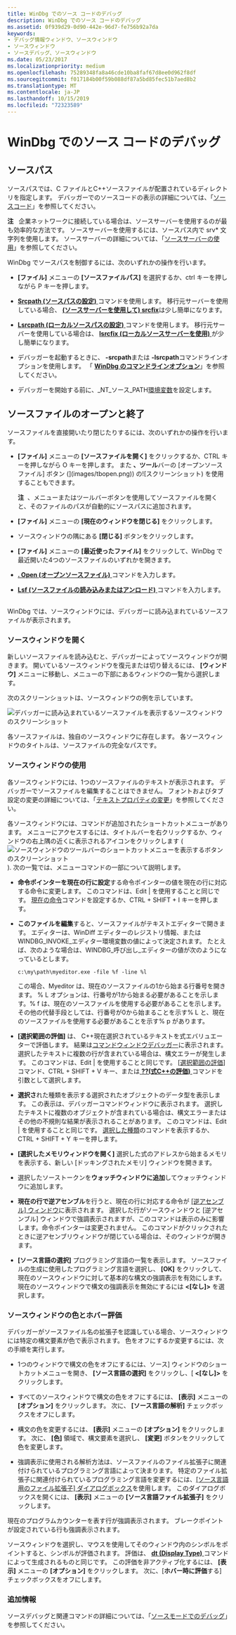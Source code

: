 ```yaml
---
title: WinDbg でのソース コードのデバッグ
description: WinDbg でのソース コードのデバッグ
ms.assetid: 0f939d29-0d90-442e-96d7-fe756b92a7da
keywords:
- デバッグ情報ウィンドウ、ソースウィンドウ
- ソースウィンドウ
- ソースデバッグ、ソースウィンドウ
ms.date: 05/23/2017
ms.localizationpriority: medium
ms.openlocfilehash: 75289348fa8a46cde10ba8faf67d8ee0d962f8df
ms.sourcegitcommit: f017184b00f59b088df87a5bd85fec51b7aed8b2
ms.translationtype: MT
ms.contentlocale: ja-JP
ms.lasthandoff: 10/15/2019
ms.locfileid: "72323589"
---
```

# <a name="source-code-debugging-in-windbg"></a>WinDbg でのソース コードのデバッグ


## <a name="span-idddk_source_path_dbgspanspan-idddk_source_path_dbgspansource-path"></a><span id="ddk_source_path_dbg"></span><span id="DDK_SOURCE_PATH_DBG"></span>ソースパス


ソースパスでは、C ファイルとC++ソースファイルが配置されているディレクトリを指定します。 デバッガーでのソースコードの表示の詳細については、「[ソースコード](source-code.md)」を参照してください。

**注**   企業ネットワークに接続している場合は、ソースサーバーを使用するのが最も効率的な方法です。 ソースサーバーを使用するには、ソースパス内で srv\* 文字列を使用します。 ソースサーバーの詳細については、「[ソースサーバーの使用](using-a-source-server.md)」を参照してください。

 

WinDbg でソースパスを制御するには、次のいずれかの操作を行います。

-   **[ファイル]** メニューの **[ソースファイルパス]** を選択するか、ctrl キーを押しながら P キーを押します。

-   [**Srcpath (ソースパスの設定)** ](-srcpath---lsrcpath--set-source-path-.md)コマンドを使用します。 移行元サーバーを使用している場合、 [ **(ソースサーバーを使用して) srcfix**](-srcfix---lsrcfix--use-source-server-.md)は少し簡単になります。

-   [**Lsrcpath (ローカルソースパスの設定)** ](-srcpath---lsrcpath--set-source-path-.md)コマンドを使用します。 移行元サーバーを使用している場合は、 [**lsrcfix (ローカルソースサーバーを使用)** ](-srcfix---lsrcfix--use-source-server-.md)が少し簡単になります。

-   デバッガーを起動するときに、 **-srcpath**または **-lsrcpath**コマンドラインオプションを使用します。 「 [**WinDbg のコマンドラインオプション**](windbg-command-line-options.md)」を参照してください。

-   デバッガーを開始する前に、\_NT\_ソース\_PATH[環境変数](environment-variables.md)を設定します。

## <a name="span-idopening_and_closing_source_filesspanspan-idopening_and_closing_source_filesspanspan-idopening_and_closing_source_filesspanopening-and-closing-source-files"></a><span id="Opening_and_Closing_Source_Files"></span><span id="opening_and_closing_source_files"></span><span id="OPENING_AND_CLOSING_SOURCE_FILES"></span>ソースファイルのオープンと終了


ソースファイルを直接開いたり閉じたりするには、次のいずれかの操作を行います。

-   **[ファイル]** メニューの **[ソースファイルを開く]** をクリックするか、CTRL キーを押しながら O キーを押します。 また **、ツール**バーの [オープンソースファイル] ボタン (](images/tbopen.png)) の![スクリーンショット) を使用することもできます。

    **注**  、メニューまたはツールバーボタンを使用してソースファイルを開くと、そのファイルのパスが自動的にソースパスに追加されます。

     

-   **[ファイル]** メニューの **[現在のウィンドウを閉じる]** をクリックします。
-   ソースウィンドウの隅にある **[閉じる]** ボタンをクリックします。
-   **[ファイル]** メニューの **[最近使ったファイル]** をクリックして、WinDbg で最近開いた4つのソースファイルのいずれかを開きます。
-   [ **. Open (オープンソースファイル)** ](-open--open-source-file-.md)コマンドを入力します。
-   [**Lsf (ソースファイルの読み込みまたはアンロード)** ](lsf--lsf---load-or-unload-source-file-.md)コマンドを入力します。

## <span id="ddk_source_windows_dbg"></span><span id="DDK_SOURCE_WINDOWS_DBG"></span>


WinDbg では、ソースウィンドウには、デバッガーに読み込まれているソースファイルが表示されます。

### <a name="span-idopening_the_source_windowspanspan-idopening_the_source_windowspanopening-the-source-window"></a><span id="opening_the_source_window"></span><span id="OPENING_THE_SOURCE_WINDOW"></span>ソースウィンドウを開く

新しいソースファイルを読み込むと、デバッガーによってソースウィンドウが開きます。 開いているソースウィンドウを復元または切り替えるには、 **[ウィンドウ]** メニューに移動し、メニューの下部にあるウィンドウの一覧から選択します。

次のスクリーンショットは、ソースウィンドウの例を示しています。

![デバッガーに読み込まれているソースファイルを表示するソースウィンドウのスクリーンショット](images/window-source.png)

各ソースファイルは、独自のソースウィンドウに存在します。 各ソースウィンドウのタイトルは、ソースファイルの完全なパスです。

### <a name="span-idusing_the_source_windowspanspan-idusing_the_source_windowspanusing-the-source-window"></a><span id="using_the_source_window"></span><span id="USING_THE_SOURCE_WINDOW"></span>ソースウィンドウの使用

各ソースウィンドウには、1つのソースファイルのテキストが表示されます。 デバッガーでソースファイルを編集することはできません。 フォントおよびタブ設定の変更の詳細については、「[テキストプロパティの変更](changing-text-properties.md)」を参照してください。

各ソースウィンドウには、コマンドが追加されたショートカットメニューがあります。 メニューにアクセスするには、タイトルバーを右クリックするか、ウィンドウの右上隅の近くに表示されるアイコンをクリックします (![ソースウィンドウのツールバーのショートカットメニューを表示するボタンのスクリーンショット](images/window-source-icon.png)). 次の一覧では、メニューコマンドの一部について説明します。

-   **命令ポインターを現在の行に設定**する命令ポインターの値を現在の行に対応する命令に変更します。 このコマンドは、Edit | を使用することと同じです。 [現在の命令](edit---set-current-instruction.md)コマンドを設定するか、CTRL + SHIFT + I キーを押します。

-   **このファイルを編集**すると、ソースファイルがテキストエディターで開きます。 エディターは、WinDiff エディターのレジストリ情報、または WINDBG\_INVOKE\_エディター環境変数の値によって決定されます。 たとえば、次のような場合は、WINDBG\_呼び出し\_エディターの値が次のようになっているとします。

    ```console
    c:\my\path\myeditor.exe -file %f -line %l
    ```

    この場合、Myeditor は、現在のソースファイルの1から始まる行番号を開きます。 % L オプションは、行番号が1から始まる必要があることを示します。% f は、現在のソースファイルを使用する必要があることを示します。 その他の代替手段としては、行番号が0から始まることを示す% L と、現在のソースファイルを使用する必要があることを示す% p があります。

-   **[選択範囲の評価]** は、 C++現在選択されているテキストを式エバリュエーターで評価します。 結果は[コマンドウィンドウデバッガー](debugger-command-window.md)に表示されます。 選択したテキストに複数の行が含まれている場合は、構文エラーが発生します。 このコマンドは、Edit | を使用することと同じです。 [[選択範囲の評価](edit---evaluate-selection.md)] コマンド、CTRL + SHIFT + V キー、または[ **??(式C++の評価)** ](----evaluate-c---expression-.md)コマンドを引数として選択します。

-   **選択さ**れた種類を表示する選択されたオブジェクトのデータ型を表示します。 この表示は、デバッガーコマンドウィンドウに表示されます。 選択したテキストに複数のオブジェクトが含まれている場合は、構文エラーまたはその他の不規則な結果が表示されることがあります。 このコマンドは、Edit | を使用することと同じです。 [選択した種類](edit---display-selected-type.md)のコマンドを表示するか、CTRL + SHIFT + Y キーを押します。

-   **[選択したメモリウィンドウを開く]** 選択した式のアドレスから始まるメモリを表示する、新しい [ドッキングされたメモリ] ウィンドウを開きます。

-   選択したソーストークンを**ウォッチウィンドウに追加**してウォッチウィンドウに追加します。

-   **現在の行で逆アセンブル**を行うと、現在の行に対応する命令が [[逆アセンブル] ウィンドウ](disassembly-window.md)に表示されます。 選択した行がソースウィンドウと [逆アセンブル] ウィンドウで強調表示されますが、このコマンドは表示のみに影響します。命令ポインターは変更されません。 このコマンドがクリックされたときに逆アセンブリウィンドウが閉じている場合は、そのウィンドウが開きます。

-   **[ソース言語の選択]** プログラミング言語の一覧を表示します。 ソースファイルの生成に使用したプログラミング言語を選択し、 **[OK]** をクリックして、現在のソースウィンドウに対して基本的な構文の強調表示を有効にします。 現在のソースウィンドウで構文の強調表示を無効にするには **&lt;[なし]&gt;** を選択します。

### <a name="span-idsource_window_colors_and_hover_evaluationspanspan-idsource_window_colors_and_hover_evaluationspansource-window-colors-and-hover-evaluation"></a><span id="source_window_colors_and_hover_evaluation"></span><span id="SOURCE_WINDOW_COLORS_AND_HOVER_EVALUATION"></span>ソースウィンドウの色とホバー評価

デバッガーがソースファイル名の拡張子を認識している場合、ソースウィンドウには特定の構文要素が色で表示されます。 色をオフにするか変更するには、次の手順を実行します。

-   1つのウィンドウで構文の色をオフにするには、ソース] ウィンドウのショートカットメニューを開き、 **[ソース言語の選択]** をクリックし、[ **&lt;[なし]&gt;** をクリックします。

-   すべてのソースウィンドウで構文の色をオフにするには、 **[表示]** メニューの **[オプション]** をクリックします。 次に、 **[ソース言語の解析]** チェックボックスをオフにします。

-   構文の色を変更するには、 **[表示]** メニューの **[オプション]** をクリックします。 次に、 **[色]** 領域で、構文要素を選択し、 **[変更]** ボタンをクリックして色を変更します。

-   強調表示に使用される解析方法は、ソースファイルのファイル拡張子に関連付けられているプログラミング言語によって決まります。 特定のファイル拡張子に関連付けられているプログラミング言語を変更するには、[[ソース言語用のファイル拡張子] ダイアログボックス](view---source-language-file-extensions.md)を使用します。 このダイアログボックスを開くには、 **[表示]** メニューの **[ソース言語ファイル拡張子]** をクリックします。

現在のプログラムカウンターを表す行が強調表示されます。 ブレークポイントが設定されている行も強調表示されます。

ソースウィンドウを選択し、マウスを使用してそのウィンドウ内のシンボルをポイントすると、シンボルが評価されます。 評価は、 [**dt (Display Type)** ](dt--display-type-.md)コマンドによって生成されるものと同じです。 この評価を非アクティブ化するには、 **[表示]** メニューの **[オプション]** をクリックします。 次に、[**ホバー時に評価**する] チェックボックスをオフにします。

### <a name="span-idadditional_informationspanspan-idadditional_informationspanadditional-information"></a><span id="additional_information"></span><span id="ADDITIONAL_INFORMATION"></span>追加情報

ソースデバッグと関連コマンドの詳細については、「[ソースモードでのデバッグ](debugging-in-source-mode.md)」を参照してください。

 

 





